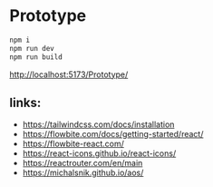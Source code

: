 # Prototype

```bash
npm i
npm run dev
npm run build
```

<http://localhost:5173/Prototype/>


## links:
- https://tailwindcss.com/docs/installation
- https://flowbite.com/docs/getting-started/react/
- https://flowbite-react.com/
- https://react-icons.github.io/react-icons/
- https://reactrouter.com/en/main
- https://michalsnik.github.io/aos/
